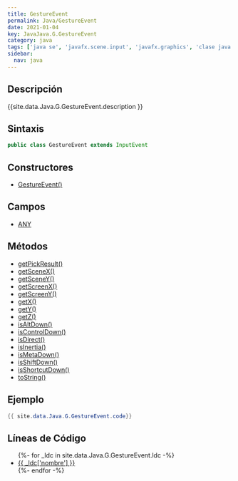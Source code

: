 ```yaml
---
title: GestureEvent
permalink: Java/GestureEvent
date: 2021-01-04
key: JavaJava.G.GestureEvent
category: java
tags: ['java se', 'javafx.scene.input', 'javafx.graphics', 'clase java', 'JavaFX 2.2']
sidebar: 
  nav: java
---
```


## Descripción
{{site.data.Java.G.GestureEvent.description }}

## Sintaxis
~~~java
public class GestureEvent extends InputEvent
~~~

## Constructores
* [GestureEvent()](/Java/GestureEvent/GestureEvent/)

## Campos
* [ANY](/Java/GestureEvent/ANY)

## Métodos
* [getPickResult()](/Java/GestureEvent/getPickResult)
* [getSceneX()](/Java/GestureEvent/getSceneX)
* [getSceneY()](/Java/GestureEvent/getSceneY)
* [getScreenX()](/Java/GestureEvent/getScreenX)
* [getScreenY()](/Java/GestureEvent/getScreenY)
* [getX()](/Java/GestureEvent/getX)
* [getY()](/Java/GestureEvent/getY)
* [getZ()](/Java/GestureEvent/getZ)
* [isAltDown()](/Java/GestureEvent/isAltDown)
* [isControlDown()](/Java/GestureEvent/isControlDown)
* [isDirect()](/Java/GestureEvent/isDirect)
* [isInertia()](/Java/GestureEvent/isInertia)
* [isMetaDown()](/Java/GestureEvent/isMetaDown)
* [isShiftDown()](/Java/GestureEvent/isShiftDown)
* [isShortcutDown()](/Java/GestureEvent/isShortcutDown)
* [toString()](/Java/GestureEvent/toString)

## Ejemplo
~~~java
{{ site.data.Java.G.GestureEvent.code}}
~~~

## Líneas de Código
<ul>
{%- for _ldc in site.data.Java.G.GestureEvent.ldc -%}
   <li>
       <a href="{{_ldc['url'] }}">{{ _ldc['nombre'] }}</a>
   </li>
{%- endfor -%}
</ul>
